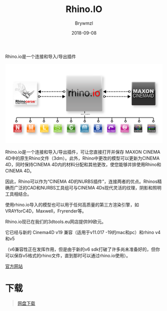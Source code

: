 ﻿---
layout:     post
title:      Rhino.IO
date:       2018-09-08
author:     Brywmzl
tags: [Rhino,犀牛,C4D插件]

---
Rhino.io是一个连接和导入/导出插件

<!--more-->
![](/img/Rhino/graphik_005.png)

Rhino.io是一个连接和导入/导出插件，可让您直接打开并保存 MAXON CINEMA 4D中的原生Rhino文件（3dm）。此外，Rhino中更改的模型可以更新为CINEMA 4D，同时保持CINEMA 4D内的材料分配和其他更改，使您能够并排使用Rhino和CINEMA 4D。

因此，Rhino可以作为“CINEMA 4D的NURBS插件”，连接两者的优点。Rhinos精确而广泛的CAD和NURBS工具组可与CINEMA 4Ds现代灵活的纹理，阴影和照明工具相结合。

使用rhino.io导入的模型也可以用于任何高质量的第三方渲染引擎，如VRAYforC4D，Maxwell，Fryrender等。

Rhino.io现已在我们的3dtools.eu网店提供99欧元。

它已经与新的  Cinema4D v19 兼容（适用于v11.017 -19的mac和pc）和rhino v4和v5

（v6兼容性正在发挥作用，但是由于新的v6 sdk打破了许多尚未准备好的，但你可以保存v5格式的rhino文件，直到那时可以通过rhino.io使用）。

[官方网站](http://www.rhino.io/)

# 下载
> [网盘下载](https://pan.baidu.com/s/1skEWB4D#list/path=/App/MAXON/_Plug-ins/Rhino.IO&parentPath=/App)
